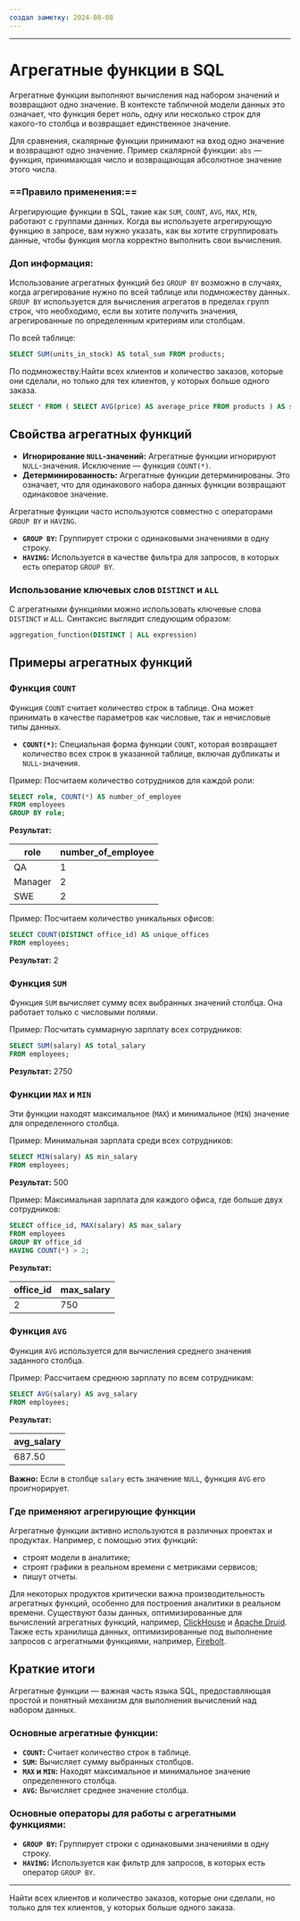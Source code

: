 ```yaml
---
создал заметку: 2024-08-08
---
```


---

# Агрегатные функции в SQL

Агрегатные функции выполняют вычисления над набором значений и возвращают одно значение. В контексте табличной модели данных это означает, что функция берет ноль, одну или несколько строк для какого-то столбца и возвращает единственное значение.

Для сравнения, скалярные функции принимают на вход одно значение и возвращают одно значение. Пример скалярной функции: `abs` — функция, принимающая число и возвращающая абсолютное значение этого числа.


### ==Правило применения:== 
Агрегирующие функции в SQL, такие как `SUM`, `COUNT`, `AVG`, `MAX`, `MIN`, работают с группами данных. Когда вы используете агрегирующую функцию в запросе, вам нужно указать, как вы хотите сгруппировать данные, чтобы функция могла корректно выполнить свои вычисления.

### Доп информация: 
Использование агрегатных функций без `GROUP BY` возможно в случаях, когда агрегирование нужно по всей таблице или подмножеству данных. `GROUP BY` используется для вычисления агрегатов в пределах групп строк, что необходимо, если вы хотите получить значения, агрегированные по определенным критериям или столбцам.

По всей таблице:  
```SQL
SELECT SUM(units_in_stock) AS total_sum FROM products;
```

По подмножеству:Найти всех клиентов и количество заказов, которые они сделали, но только для тех клиентов, у которых больше одного заказа.
```SQL
SELECT * FROM ( SELECT AVG(price) AS average_price FROM products ) AS subquery;
```
## Свойства агрегатных функций

- **Игнорирование `NULL`-значений:** Агрегатные функции игнорируют `NULL`-значения. Исключение — функция `COUNT(*)`.
- **Детерминированность:** Агрегатные функции детерминированы. Это означает, что для одинакового набора данных функции возвращают одинаковое значение.

Агрегатные функции часто используются совместно с операторами `GROUP BY` и `HAVING`.

- **`GROUP BY`:** Группирует строки с одинаковыми значениями в одну строку.
- **`HAVING`:** Используется в качестве фильтра для запросов, в которых есть оператор `GROUP BY`.

### Использование ключевых слов `DISTINCT` и `ALL`

С агрегатными функциями можно использовать ключевые слова `DISTINCT` и `ALL`. Синтаксис выглядит следующим образом:

```SQL
aggregation_function(DISTINCT | ALL expression)
```

## Примеры агрегатных функций

### Функция `COUNT`

Функция `COUNT` считает количество строк в таблице. Она может принимать в качестве параметров как числовые, так и нечисловые типы данных.

- **`COUNT(*)`:** Специальная форма функции `COUNT`, которая возвращает количество всех строк в указанной таблице, включая дубликаты и `NULL`-значения.

Пример: Посчитаем количество сотрудников для каждой роли:

```SQL
SELECT role, COUNT(*) AS number_of_employee 
FROM employees 
GROUP BY role;
```

**Результат:**

| role    | number_of_employee |
| ------- | ------------------ |
| QA      | 1                  |
| Manager | 2                  |
| SWE     | 2                  |

Пример: Посчитаем количество уникальных офисов:

```SQL
SELECT COUNT(DISTINCT office_id) AS unique_offices 
FROM employees;
```

**Результат:** 2

### Функция `SUM`

Функция `SUM` вычисляет сумму всех выбранных значений столбца. Она работает только с числовыми полями.

Пример: Посчитать суммарную зарплату всех сотрудников:

```SQL
SELECT SUM(salary) AS total_salary 
FROM employees;
```

**Результат:** 2750

### Функции `MAX` и `MIN`

Эти функции находят максимальное (`MAX`) и минимальное (`MIN`) значение для определенного столбца.

Пример: Минимальная зарплата среди всех сотрудников:

```SQL
SELECT MIN(salary) AS min_salary 
FROM employees;
```

**Результат:** 500

Пример: Максимальная зарплата для каждого офиса, где больше двух сотрудников:

```SQL
SELECT office_id, MAX(salary) AS max_salary 
FROM employees 
GROUP BY office_id 
HAVING COUNT(*) > 2;
```

**Результат:**

| office_id | max_salary |
| --------- | ---------- |
| 2         | 750        |

### Функция `AVG`

Функция `AVG` используется для вычисления среднего значения заданного столбца.

Пример: Рассчитаем среднюю зарплату по всем сотрудникам:

```SQL
SELECT AVG(salary) AS avg_salary 
FROM employees;
```

**Результат:**

| avg_salary |
| ---------- |
| 687.50     |

**Важно:** Если в столбце `salary` есть значение `NULL`, функция `AVG` его проигнорирует.

### Где применяют агрегирующие функции

Агрегатные функции активно используются в различных проектах и продуктах. Например, с помощью этих функций:

- строят модели в аналитике;
- строят графики в реальном времени с метриками сервисов;
- пишут отчеты.

Для некоторых продуктов критически важна производительность агрегатных функций, особенно для построения аналитики в реальном времени. Существуют базы данных, оптимизированные для вычислений агрегатных функций, например, [ClickHouse](https://clickhouse.com/) и [Apache Druid](https://druid.apache.org/). Также есть хранилища данных, оптимизированные под выполнение запросов с агрегатными функциями, например, [Firebolt](https://www.firebolt.io/).

## Краткие итоги

Агрегатные функции — важная часть языка SQL, предоставляющая простой и понятный механизм для выполнения вычислений над набором данных. 

### Основные агрегатные функции:

- **`COUNT`:** Считает количество строк в таблице.
- **`SUM`:** Вычисляет сумму выбранных столбцов.
- **`MAX` и `MIN`:** Находят максимальное и минимальное значение определенного столбца.
- **`AVG`:** Вычисляет среднее значение столбца.

### Основные операторы для работы с агрегатными функциями:

- **`GROUP BY`:** Группирует строки с одинаковыми значениями в одну строку.
- **`HAVING`:** Используется как фильтр для запросов, в которых есть оператор `GROUP BY`.

--- 

Найти всех клиентов и количество заказов, которые они сделали, но только для тех клиентов, у которых больше одного заказа.